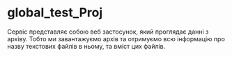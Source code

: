 # global_test_Proj
Сервіс представляє собою веб застосунок, який проглядає данні з архіву.
Тобто ми завантажуємо архів та отримуємо всю інформацію про назву текстових файлів в ньому, 
та вміст цих файлів.
